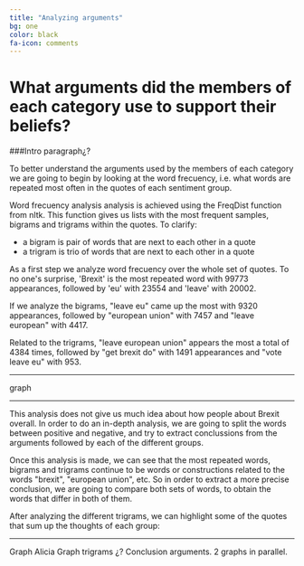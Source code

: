 ```yaml
---
title: "Analyzing arguments"
bg: one
color: black
fa-icon: comments
---
```


# What arguments did the members of each category use to support their beliefs? 

###Intro paragraph¿?

To better understand the arguments used by the members of each category we are going to begin by looking at the word frecuency, i.e. what words are repeated most often in the quotes of each sentiment group. 

<div class="note">
  <p> Word frecuency analysis analysis is achieved using the FreqDist function from nltk. This function gives us lists with the most frequent samples, bigrams and trigrams within the quotes. To clarify:</p>
  <ul>
    <li>a bigram is pair of words that are next to each other in a quote</li>
    <li>a trigram is trio of words that are next to each other in a quote</li>
  </ul>
</div>

As a first step we analyze word frecuency over the whole set of quotes. To no one's surprise, 'Brexit' is the most repeated word with 99773 appearances, followed by 'eu' with 23554 and 'leave' with 20002.

If we analyze the bigrams, "leave eu" came up the most with 9320 appearances, followed by "european union" with 7457 and "leave european" with 4417. 

Related to the trigrams, "leave european union" appears the most a total of 4384 times, followed by "get brexit do" with 1491 appearances and "vote leave eu" with 953.

---
graph

---

This analysis does not give us much idea about how people about Brexit overall. In order to do an in-depth analysis, we are going to split the words between positive and negative, and try to extract conclussions from the arguments followed by each of the different groups.


Once this analysis is made, we can see that the most repeated words, bigrams and trigrams continue to be words or constructions related to the words "brexit", "european union", etc. So in order to extract a more precise conclusion, we are going to compare both sets of words, to obtain the words that differ in both of them.

After analyzing the different trigrams, we can highlight some of the quotes that sum up the thoughts of each group:


-------------------------
Graph Alicia
Graph trigrams ¿?
Conclusion arguments. 2 graphs in parallel.

